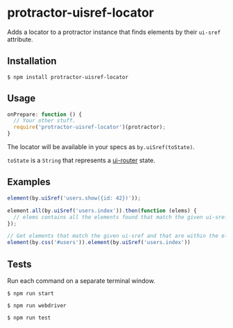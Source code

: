 protractor-uisref-locator
===

Adds a locator to a protractor instance that finds elements by their `ui-sref` attribute.

## Installation

`$ npm install protractor-uisref-locator`

## Usage

```javascript
onPrepare: function () {
  // Your other stuff.
  require('protractor-uisref-locator')(protractor);
}
```

The locator will be available in your specs as `by.uiSref(toState)`.

`toState` is a `String` that represents a [ui-router](https://github.com/angular-ui/ui-router) state.

## Examples

```javascript
element(by.uiSref('users.show({id: 42})'));

element.all(by.uiSref('users.index')).then(function (elems) {
  // elems contains all the elements found that match the given ui-sref.
});

// Get elements that match the given ui-sref and that are within the element with id='users'.
element(by.css('#users')).element(by.uiSref('users.index'))
```

## Tests

Run each command on a separate terminal window.

`$ npm run start`

`$ npm run webdriver`

`$ npm run test`
